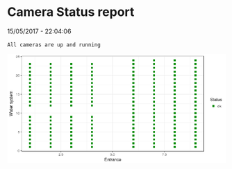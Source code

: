 Camera Status report
================
15/05/2017 - 22:04:06

    All cameras are up and running

![](camreport_files/figure-markdown_github/unnamed-chunk-2-1.png)
